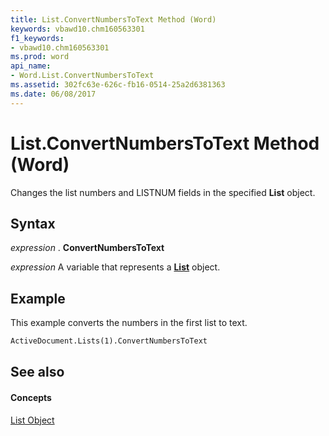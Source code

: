 ```yaml
---
title: List.ConvertNumbersToText Method (Word)
keywords: vbawd10.chm160563301
f1_keywords:
- vbawd10.chm160563301
ms.prod: word
api_name:
- Word.List.ConvertNumbersToText
ms.assetid: 302fc63e-626c-fb16-0514-25a2d6381363
ms.date: 06/08/2017
---
```



# List.ConvertNumbersToText Method (Word)

Changes the list numbers and LISTNUM fields in the specified **List** object.


## Syntax

 _expression_ . **ConvertNumbersToText**

 _expression_ A variable that represents a **[List](list-object-word.md)** object.


## Example

This example converts the numbers in the first list to text.


```vb
ActiveDocument.Lists(1).ConvertNumbersToText
```


## See also


#### Concepts


[List Object](list-object-word.md)

